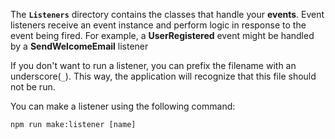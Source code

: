 The **`Listeners`** directory contains the classes that handle your **events**. Event listeners receive an event instance and perform logic in response to the event being fired. For example, a **UserRegistered** event might be handled by a **SendWelcomeEmail** listener

If you don't want to run a listener, you can prefix the filename with an underscore(`_`). This way, the application will recognize that this file should not be run.

You can make a listener using the following command:

```
npm run make:listener [name]
```
